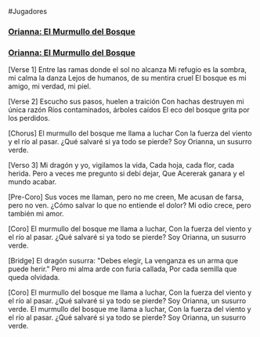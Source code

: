 #Jugadores
### [Orianna: El Murmullo del Bosque](https://suno.com/song/72dbbbcf-391e-4f82-8034-d6ebf557f59b)
### [Orianna: El Murmullo del Bosque](https://suno.com/song/93a722c5-bd8b-42cc-8bf5-b44e62c26aa9)

[Verse 1]
Entre las ramas donde el sol no alcanza
Mi refugio es la sombra, mi calma la danza
Lejos de humanos, de su mentira cruel
El bosque es mi amigo, mi verdad, mi piel.

[Verse 2]
Escucho sus pasos, huelen a traición
Con hachas destruyen mi única razón
Ríos contaminados, árboles caídos
El eco del bosque grita por los perdidos.

[Chorus]
El murmullo del bosque me llama a luchar
Con la fuerza del viento y el río al pasar.
¿Qué salvaré si ya todo se pierde?
Soy Orianna, un susurro verde.

[Verso 3]
Mi dragón y yo, vigilamos la vida,
Cada hoja, cada flor, cada herida.
Pero a veces me pregunto si debí dejar,
Que Acererak ganara y el mundo acabar.

[Pre-Coro]
Sus voces me llaman, pero no me creen,
Me acusan de farsa, pero no ven.
¿Cómo salvar lo que no entiende el dolor?
Mi odio crece, pero también mi amor.

[Coro]
El murmullo del bosque me llama a luchar,
Con la fuerza del viento y el río al pasar.
¿Qué salvaré si ya todo se pierde?
Soy Orianna, un susurro verde.

[Bridge]
El dragón susurra: "Debes elegir,
La venganza es un arma que puede herir."
Pero mi alma arde con furia callada,
Por cada semilla que queda olvidada.

[Coro]
El murmullo del bosque me llama a luchar,
Con la fuerza del viento y el río al pasar.
¿Qué salvaré si ya todo se pierde?
Soy Orianna, un susurro verde.
El murmullo del bosque me llama a luchar,
Con la fuerza del viento y el río al pasar.
¿Qué salvaré si ya todo se pierde?
Soy Orianna, un susurro verde.